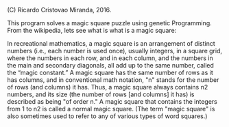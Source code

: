 (C) Ricardo Cristovao Miranda, 2016.

This program solves a magic square puzzle using genetic Programming. From the 
wikipedia, lets see what is what is a magic square:

In recreational mathematics, a magic square is an arrangement of distinct 
numbers (i.e., each number is used once), usually integers, in a square grid, 
where the numbers in each row, and in each column, and the numbers in the main 
and secondary diagonals, all add up to the same number, called the “magic 
constant.” A magic square has the same number of rows as it has columns, and 
in conventional math notation, "n" stands for the number of rows (and columns) 
it has. Thus, a magic square always contains n2 numbers, and its size (the 
number of rows [and columns] it has) is described as being "of order n." A 
magic square that contains the integers from 1 to n2 is called a normal magic 
square. (The term "magic square" is also sometimes used to refer to any of 
various types of word squares.)
